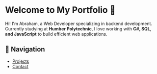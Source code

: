 # Welcome to My Portfolio 🚀

Hi! I'm Abraham, a Web Developer specializing in backend development.  
Currently studying at **Humber Polytechnic**, I love working with **C#, SQL, and JavaScript** to build efficient web applications.

## 🔗 Navigation
- [Projects](projects.md)
- [Contact](contact.md)
